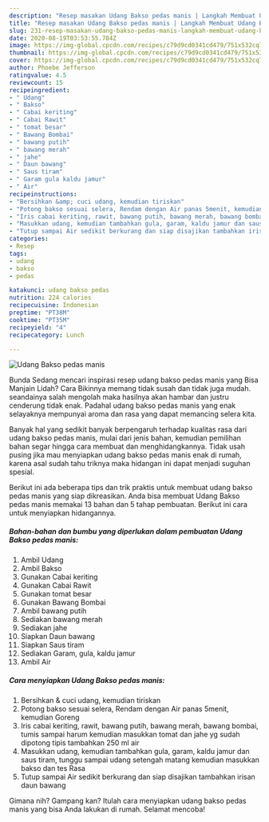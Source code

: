 ```yaml
---
description: "Resep masakan Udang Bakso pedas manis | Langkah Membuat Udang Bakso pedas manis Yang Enak Dan Lezat"
title: "Resep masakan Udang Bakso pedas manis | Langkah Membuat Udang Bakso pedas manis Yang Enak Dan Lezat"
slug: 231-resep-masakan-udang-bakso-pedas-manis-langkah-membuat-udang-bakso-pedas-manis-yang-enak-dan-lezat
date: 2020-08-19T03:53:55.784Z
image: https://img-global.cpcdn.com/recipes/c79d9cd0341cd479/751x532cq70/udang-bakso-pedas-manis-foto-resep-utama.jpg
thumbnail: https://img-global.cpcdn.com/recipes/c79d9cd0341cd479/751x532cq70/udang-bakso-pedas-manis-foto-resep-utama.jpg
cover: https://img-global.cpcdn.com/recipes/c79d9cd0341cd479/751x532cq70/udang-bakso-pedas-manis-foto-resep-utama.jpg
author: Phoebe Jefferson
ratingvalue: 4.5
reviewcount: 15
recipeingredient:
- " Udang"
- " Bakso"
- " Cabai keriting"
- " Cabai Rawit"
- " tomat besar"
- " Bawang Bombai"
- " bawang putih"
- " bawang merah"
- " jahe"
- " Daun bawang"
- " Saus tiram"
- " Garam gula kaldu jamur"
- " Air"
recipeinstructions:
- "Bersihkan &amp; cuci udang, kemudian tiriskan"
- "Potong bakso sesuai selera, Rendam dengan Air panas 5menit, kemudian Goreng"
- "Iris cabai keriting, rawit, bawang putih, bawang merah, bawang bombai, tumis sampai harum kemudian masukkan tomat dan jahe yg sudah dipotong tipis tambahkan 250 ml air"
- "Masukkan udang, kemudian tambahkan gula, garam, kaldu jamur dan saus tiram, tunggu sampai udang setengah matang kemudian masukkan bakso dan tes Rasa"
- "Tutup sampai Air sedikit berkurang dan siap disajikan tambahkan irisan daun bawang"
categories:
- Resep
tags:
- udang
- bakso
- pedas

katakunci: udang bakso pedas 
nutrition: 224 calories
recipecuisine: Indonesian
preptime: "PT38M"
cooktime: "PT35M"
recipeyield: "4"
recipecategory: Lunch

---
```



![Udang Bakso pedas manis](https://img-global.cpcdn.com/recipes/c79d9cd0341cd479/751x532cq70/udang-bakso-pedas-manis-foto-resep-utama.jpg)

Bunda Sedang mencari inspirasi resep udang bakso pedas manis yang Bisa Manjain Lidah? Cara Bikinnya memang tidak susah dan tidak juga mudah. seandainya salah mengolah maka hasilnya akan hambar dan justru cenderung tidak enak. Padahal udang bakso pedas manis yang enak selayaknya mempunyai aroma dan rasa yang dapat memancing selera kita.



Banyak hal yang sedikit banyak berpengaruh terhadap kualitas rasa dari udang bakso pedas manis, mulai dari jenis bahan, kemudian pemilihan bahan segar hingga cara membuat dan menghidangkannya. Tidak usah pusing jika mau menyiapkan udang bakso pedas manis enak di rumah, karena asal sudah tahu triknya maka hidangan ini dapat menjadi suguhan spesial.


Berikut ini ada beberapa tips dan trik praktis untuk membuat udang bakso pedas manis yang siap dikreasikan. Anda bisa membuat Udang Bakso pedas manis memakai 13 bahan dan 5 tahap pembuatan. Berikut ini cara untuk menyiapkan hidangannya.

<!--inarticleads1-->

##### Bahan-bahan dan bumbu yang diperlukan dalam pembuatan Udang Bakso pedas manis:

1. Ambil  Udang
1. Ambil  Bakso
1. Gunakan  Cabai keriting
1. Gunakan  Cabai Rawit
1. Gunakan  tomat besar
1. Gunakan  Bawang Bombai
1. Ambil  bawang putih
1. Sediakan  bawang merah
1. Sediakan  jahe
1. Siapkan  Daun bawang
1. Siapkan  Saus tiram
1. Sediakan  Garam, gula, kaldu jamur
1. Ambil  Air




<!--inarticleads2-->

##### Cara menyiapkan Udang Bakso pedas manis:

1. Bersihkan &amp; cuci udang, kemudian tiriskan
1. Potong bakso sesuai selera, Rendam dengan Air panas 5menit, kemudian Goreng
1. Iris cabai keriting, rawit, bawang putih, bawang merah, bawang bombai, tumis sampai harum kemudian masukkan tomat dan jahe yg sudah dipotong tipis tambahkan 250 ml air
1. Masukkan udang, kemudian tambahkan gula, garam, kaldu jamur dan saus tiram, tunggu sampai udang setengah matang kemudian masukkan bakso dan tes Rasa
1. Tutup sampai Air sedikit berkurang dan siap disajikan tambahkan irisan daun bawang




Gimana nih? Gampang kan? Itulah cara menyiapkan udang bakso pedas manis yang bisa Anda lakukan di rumah. Selamat mencoba!
